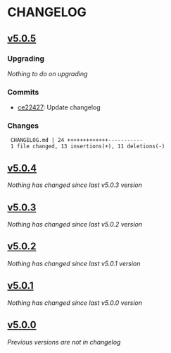 # CHANGELOG

## [v5.0.5](https://github.com/softspring/notification-bundle/releases/tag/v5.0.5)

### Upgrading

*Nothing to do on upgrading*

### Commits

- [ce22427](https://github.com/softspring/notification-bundle/commit/ce224271067e125eb0ec858cd6feb0c642187627): Update changelog

### Changes

```
 CHANGELOG.md | 24 +++++++++++++-----------
 1 file changed, 13 insertions(+), 11 deletions(-)
```

## [v5.0.4](https://github.com/softspring/notification-bundle/releases/tag/v5.0.4)

*Nothing has changed since last v5.0.3 version*

## [v5.0.3](https://github.com/softspring/notification-bundle/releases/tag/v5.0.3)

*Nothing has changed since last v5.0.2 version*

## [v5.0.2](https://github.com/softspring/notification-bundle/releases/tag/v5.0.2)

*Nothing has changed since last v5.0.1 version*

## [v5.0.1](https://github.com/softspring/notification-bundle/releases/tag/v5.0.1)

*Nothing has changed since last v5.0.0 version*

## [v5.0.0](https://github.com/softspring/notification-bundle/releases/tag/v5.0.0)

*Previous versions are not in changelog*
